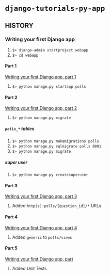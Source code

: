 # `django-tutorials-py-app` 

## HISTORY

### Writing your first Django app

1. `$> django-admin startproject webapp`
1. `$> cd webapp`

#### Part 1

[Writing your first Django app, part 1](https://docs.djangoproject.com/en/4.0/intro/tutorial01/)

1. `$> python manage.py startapp polls`

#### Part 2

[Writing your first Django app, part 2](https://docs.djangoproject.com/en/4.0/intro/tutorial02/)

1. `$> python manage.py migrate`

##### `polls_*` tables

1. `$> python manage.py makemigrations polls`
1. `$> python manage.py sqlmigrate polls 0001`
1. `$> python manage.py migrate`

##### super user

1. `$> python manage.py createsuperuser`

#### Part 3

[Writing your first Django app, part 3](https://docs.djangoproject.com/en/4.0/intro/tutorial03/)

1. Added `http(s):polls/{question_id}/*` URLs

#### Part 4

[Writing your first Django app, part 4](https://docs.djangoproject.com/en/4.0/intro/tutorial04/)

1. Added `generic` to `polls/views`

#### Part 5

[Writing your first Django app, part](https://docs.djangoproject.com/en/4.0/intro/tutorial05/)

1. Added Unit Tests
